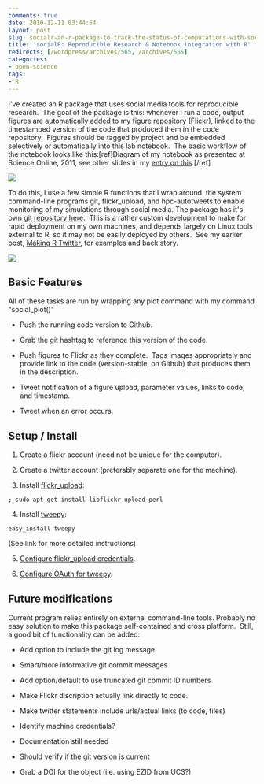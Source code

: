 ```yaml
---
comments: true
date: 2010-12-11 03:44:54
layout: post
slug: socialr-an-r-package-to-track-the-status-of-computations-with-social-network-tools
title: 'socialR: Reproducible Research & Notebook integration with R'
redirects: [/wordpress/archives/565, /archives/565]
categories:
- open-science
tags:
- R
---
```


I've created an R package that uses social media tools for reproducible research.  The goal of the package is this: whenever I run a code, output figures are automatically added to my figure repository (Flickr), linked to the timestamped version of the code that produced them in the code repository.  Figures should be tagged by project and be embedded selectively or automatically into this lab notebook.  The basic workflow of the notebook looks like this:[ref]Diagram of my notebook as presented at Science Online, 2011, see other slides in my [entry on this](http://www.carlboettiger.info/archives/792).[/ref]

![]( http://farm6.staticflickr.com/5259/5471680767_34c350314e_o.png )


To do this, I use a few simple R functions that I wrap around  the system command-line programs git, flickr_upload, and hpc-autotweets to enable monitoring of my simulations through social media. The package has it's own [git repository here](https://github.com/cboettig/socialR).  This is a rather custom development to make for rapid deployment on my own machines, and depends largely on Linux tools external to R, so it may not be easily deployed by others.  See my earlier post, [Making R Twitter](http://www.carlboettiger.info/archives/375), for examples and back story.

![]( http://farm5.staticflickr.com/4112/5196584707_663796eb6e_o.png )



## Basic Features


All of these tasks are run by wrapping any plot command with my command "social_plot()"



	
  * Push the running code version to Github.

	
  * Grab the git hashtag to reference this version of the code.

	
  * Push figures to Flickr as they complete.  Tags images appropriately and provide link to the code (version-stable, on Github) that produces them in the description.

	
  * Tweet notification of a figure upload, parameter values, links to code, and timestamp.



	
  * Tweet when an error occurs.




## Setup / Install





	
  1. Create a flickr account (need not be unique for the computer).

	
  2. Create a twitter account (preferably separate one for the machine).

	
  3. Install [flickr_upload](http://search.cpan.org/~cpb/Flickr-Upload/flickr_upload):

    
    ; sudo apt-get install libflickr-upload-perl




	
  4. Install [tweepy](https://github.com/joshthecoder/tweepy/blob/master/INSTALL):

    
    easy_install tweepy




(See link for more detailed instructions)
	
  5. [Configure flickr_upload credentials](http://search.cpan.org/~cpb/Flickr-Upload/flickr_upload#___top).

	
  6. [Configure OAuth for tweepy](http://jeffmiller.github.com/2010/05/31/twitter-from-the-command-line-in-python-using-oauth).




## Future modifications


Current program relies entirely on external command-line tools. Probably no easy solution to make this package self-contained and cross platform.  Still, a good bit of functionality can be added:



	
  * Add option to include the git log message.

	
  * Smart/more informative git commit messages

	
  * Add option/default to use truncated git commit ID numbers

	
  * Make Flickr discription actually link directly to code.

	
  * Make twitter statements include urls/actual links (to code, files)

	
  * Identify machine credentials?

	
  * Documentation still needed

	
  * Should verify if the git version is current

	
  * Grab a DOI for the object (i.e. using EZID from UC3?)


